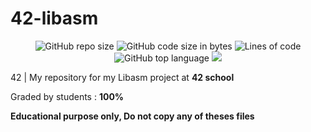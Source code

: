 # 42-libasm
<p align="center"> 
<img alt="GitHub repo size" src="https://img.shields.io/github/repo-size/bycop/42-libasm">
<img alt="GitHub code size in bytes" src="https://img.shields.io/github/languages/code-size/bycop/42-libasm">
<img alt="Lines of code" src="https://img.shields.io/tokei/lines/github/bycop/42-libasm">
<img alt="GitHub top language" src="https://img.shields.io/github/languages/top/bycop/42-libasm">
<img src="https://hits.seeyoufarm.com/api/count/incr/badge.svg?url=https%3A%2F%2Fgithub.com%2Fbycop%2F42-libasm%2F&count_bg=%233062F3&title_bg=%23555555&icon=&icon_color=%23E7E7E7&title=Views&edge_flat=false"/>
</p>

42 | My repository for my Libasm project at **42 school**

Graded by students : **100%**

**Educational purpose only, Do not copy any of theses files**
